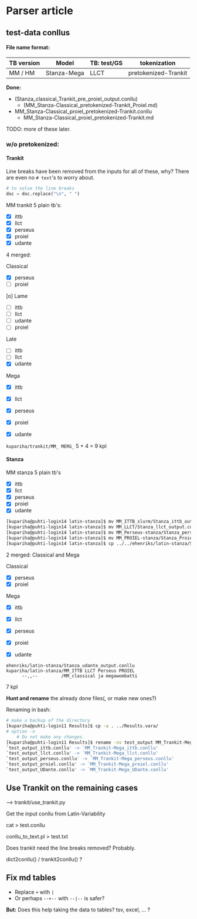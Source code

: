 # Parser article

## test-data conllus

#### File name format:  

TB version | Model     | TB: test/GS | tokenization
-----------|-----------|-------------|-------------------
MM / HM    |Stanza-Mega| LLCT        |pretokenized-Trankit

**Done:**
- (Stanza_classical_Trankit_pre_proiel_output.conllu)  
  - (MM_Stanza-Classical_pretokenized-Trankit_Proiel.md)
- MM_Stanza-Classical_proiel_pretokenized-Trankit.conllu
  - MM_Stanza-Classical_proiel_pretokenized-Trankit.md

TODO: more of these later.

### w/o pretokenized:

#### Trankit

Line breaks have been removed from the inputs for all of these, why? There are even no `# text`'s to worry about.

```python
# to solve the line breaks
doc = doc.replace("\n", " ")
```

MM
trankit
5 plain tb's:  
- [x] ittb
- [x] llct
- [x] perseus
- [x] proiel
- [x] udante

4 merged:  

Classical  
- [x] perseus  
- [ ] proiel  

[o] Lame 
 - [ ] ittb
 - [ ] llct
 - [ ] udante  
 - [ ] proiel  

Late 
 - [ ] ittb
 - [ ] llct
 - [x] udante  

Mega
 - [x] ittb
 - [x] llct
 - [x] perseus
 - [x] proiel
 - [x] udante


`kupariha/trankit/MM_ MERG_` 5 + 4 = 9 kpl

#### Stanza

MM
stanza
5 plain tb's
 - [x] ittb
 - [x] llct
 - [x] perseus
 - [x] proiel  
 - [x] udante  

```bash
[kupariha@puhti-login14 latin-stanza]$ mv MM_ITTB_slurm/Stanza_ittb_output.conllu ../Latin-Parsing/Results/conllu_files/MM_Stanza_ittb.conllu
[kupariha@puhti-login14 latin-stanza]$ mv MM_LLCT/Stanza_llct_output.conllu ../Latin-Parsing/Results/conllu_files/MM_Stanza_llct.conllu
[kupariha@puhti-login14 latin-stanza]$ mv MM_Perseus-stanza/Stanza_perseus_output.conllu ../Latin-Parsing/Results/conllu_files/MM_Stanza_perseus.conllu
[kupariha@puhti-login14 latin-stanza]$ mv MM_PROIEL-stanza/Stanza_Proiel_output.conllu ../Latin-Parsing/Results/conllu_files/MM_Stanza_proiel.conllu
[kupariha@puhti-login14 latin-stanza]$ cp ../../ehenriks/latin-stanza/Stanza_udante_output.conllu ../Latin-Parsing/Results/conllu_files/MM_Stanza_udante.conllu
```

2 merged: Classical and Mega

Classical  
- [x] perseus  
- [x] proiel  

Mega
 - [x] ittb
 - [x] llct
 - [x] perseus
 - [x] proiel  
 - [x] udante  



```
ehenriks/latin-stanza/Stanza_udante_output.conllu
kupariha/latin-stanza/MM_ITTB LLCT Perseus PROIEL
      --,,--         /MM_classical ja megawombatti
```
7 kpl

**Hunt and rename** the already done files(, or make new ones?)

Renaming in bash:

```bash
# make a backup of the directory
[kupariha@puhti-login11 Results]$ cp -a . ../Results.vara/
# option -n 
    # Do not make any changes.
[kupariha@puhti-login11 Results]$ rename -nv test_output MM_Trankit-Mega *.conllu
`test_output_ittb.conllu' -> `MM_Trankit-Mega_ittb.conllu'
`test_output_llct.conllu' -> `MM_Trankit-Mega_llct.conllu'
`test_output_perseus.conllu' -> `MM_Trankit-Mega_perseus.conllu'
`test_output_proiel.conllu' -> `MM_Trankit-Mega_proiel.conllu'
`test_output_UDante.conllu' -> `MM_Trankit-Mega_UDante.conllu'
```

## Use Trankit on the remaining cases

--> trankit/use_trankit.py

Get the input conllu from Latin-Variability

cat > test.conllu

conllu_to_text.pl > test.txt

Does trankit need the line breaks removed? Probably.

dict2conllu() / trankit2conllu() ?


## Fix md tables

- Replace `+` with `|`
- Or perhaps `--+--` with `--|--` is safer?

**But:** Does this help taking the data to tables? tsv, excel, ... ?
